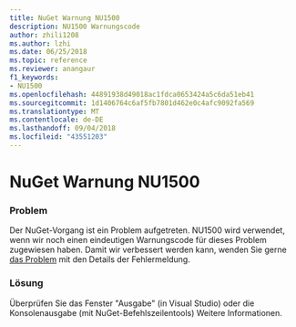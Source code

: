 ```yaml
---
title: NuGet Warnung NU1500
description: NU1500 Warnungscode
author: zhili1208
ms.author: lzhi
ms.date: 06/25/2018
ms.topic: reference
ms.reviewer: anangaur
f1_keywords:
- NU1500
ms.openlocfilehash: 44891938d49018ac1fdca0653424a5c6da51eb41
ms.sourcegitcommit: 1d1406764c6af5fb7801d462e0c4afc9092fa569
ms.translationtype: MT
ms.contentlocale: de-DE
ms.lasthandoff: 09/04/2018
ms.locfileid: "43551203"
---
```

# <a name="nuget-warning-nu1500"></a>NuGet Warnung NU1500

### <a name="issue"></a>Problem
Der NuGet-Vorgang ist ein Problem aufgetreten. NU1500 wird verwendet, wenn wir noch einen eindeutigen Warnungscode für dieses Problem zugewiesen haben. Damit wir verbessert werden kann, wenden Sie gerne [das Problem](https://github.com/nuget/home/issues) mit den Details der Fehlermeldung.

### <a name="solution"></a>Lösung
Überprüfen Sie das Fenster "Ausgabe" (in Visual Studio) oder die Konsolenausgabe (mit NuGet-Befehlszeilentools) Weitere Informationen.